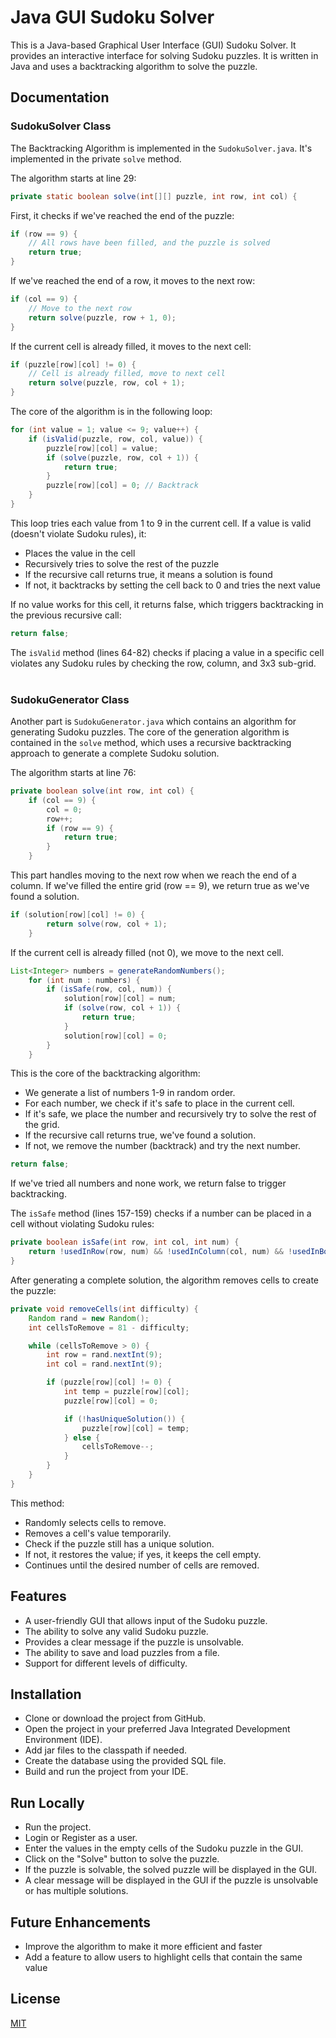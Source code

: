 
# Java GUI Sudoku Solver

This is a Java-based Graphical User Interface (GUI) Sudoku Solver. It provides an interactive interface for solving Sudoku puzzles. It is written in Java and uses a backtracking algorithm to solve the puzzle.

## Documentation

###  SudokuSolver Class
The Backtracking Algorithm is implemented in the `SudokuSolver.java`. It's implemented in the private `solve` method.

The algorithm starts at line 29:
```java
private static boolean solve(int[][] puzzle, int row, int col) {
```
First, it checks if we've reached the end of the puzzle:
```java
if (row == 9) {
    // All rows have been filled, and the puzzle is solved
    return true;
}
```
If we've reached the end of a row, it moves to the next row:
```java
if (col == 9) {
    // Move to the next row
    return solve(puzzle, row + 1, 0);
}
```
If the current cell is already filled, it moves to the next cell:
```java
if (puzzle[row][col] != 0) {
    // Cell is already filled, move to next cell
    return solve(puzzle, row, col + 1);
}
```
The core of the algorithm is in the following loop:
```java
for (int value = 1; value <= 9; value++) {
    if (isValid(puzzle, row, col, value)) {
        puzzle[row][col] = value;
        if (solve(puzzle, row, col + 1)) {
            return true;
        }
        puzzle[row][col] = 0; // Backtrack
    }
}
```
This loop tries each value from 1 to 9 in the current cell. If a value is valid (doesn't violate Sudoku rules), it:
- Places the value in the cell
- Recursively tries to solve the rest of the puzzle
- If the recursive call returns true, it means a solution is found
- If not, it backtracks by setting the cell back to 0 and tries the next value

If no value works for this cell, it returns false, which triggers backtracking in the previous recursive call:
```java
return false;
```
The `isValid` method (lines 64-82) checks if placing a value in a specific cell violates any Sudoku rules by checking the row, column, and 3x3 sub-grid.
<br>
<br>
### SudokuGenerator Class
Another part is `SudokuGenerator.java` which contains an algorithm for generating Sudoku puzzles. The core of the generation algorithm is contained in the `solve` method, which uses a recursive backtracking approach to generate a complete Sudoku solution.

The algorithm starts at line 76:
```java
private boolean solve(int row, int col) {
    if (col == 9) {
        col = 0;
        row++;
        if (row == 9) {
            return true;
        }
    }
```
This part handles moving to the next row when we reach the end of a column. If we've filled the entire grid (row == 9), we return true as we've found a solution.
```java
if (solution[row][col] != 0) {
        return solve(row, col + 1);
    }
```
If the current cell is already filled (not 0), we move to the next cell.
```java
List<Integer> numbers = generateRandomNumbers();
    for (int num : numbers) {
        if (isSafe(row, col, num)) {
            solution[row][col] = num;
            if (solve(row, col + 1)) {
                return true;
            }
            solution[row][col] = 0;
        }
    }
```
This is the core of the backtracking algorithm:
- We generate a list of numbers 1-9 in random order.
- For each number, we check if it's safe to place in the current cell.
- If it's safe, we place the number and recursively try to solve the rest of the grid.
- If the recursive call returns true, we've found a solution.
- If not, we remove the number (backtrack) and try the next number.

```java
return false;
```
If we've tried all numbers and none work, we return false to trigger backtracking.

The `isSafe` method (lines 157-159) checks if a number can be placed in a cell without violating Sudoku rules:
```java
private boolean isSafe(int row, int col, int num) {
    return !usedInRow(row, num) && !usedInColumn(col, num) && !usedInBox(row - row % 3, col - col % 3, num);
}
```
After generating a complete solution, the algorithm removes cells to create the puzzle:
```java
private void removeCells(int difficulty) {
    Random rand = new Random();
    int cellsToRemove = 81 - difficulty;

    while (cellsToRemove > 0) {
        int row = rand.nextInt(9);
        int col = rand.nextInt(9);

        if (puzzle[row][col] != 0) {
            int temp = puzzle[row][col];
            puzzle[row][col] = 0;

            if (!hasUniqueSolution()) {
                puzzle[row][col] = temp;
            } else {
                cellsToRemove--;
            }
        }
    }
}
```
This method:
- Randomly selects cells to remove.
- Removes a cell's value temporarily.
- Check if the puzzle still has a unique solution.
- If not, it restores the value; if yes, it keeps the cell empty.
- Continues until the desired number of cells are removed.



## Features

- A user-friendly GUI that allows input of the Sudoku puzzle.
- The ability to solve any valid Sudoku puzzle.
- Provides a clear message if the puzzle is unsolvable.
- The ability to save and load puzzles from a file.
- Support for different levels of difficulty.

## Installation

- Clone or download the project from GitHub.
- Open the project in your preferred Java Integrated Development Environment (IDE).
- Add jar files to the classpath if needed.
- Create the database using the provided SQL file.
- Build and run the project from your IDE.
    
## Run Locally

- Run the project.
- Login or Register as a user.
- Enter the values in the empty cells of the Sudoku puzzle in the GUI.
- Click on the "Solve" button to solve the puzzle.
- If the puzzle is solvable, the solved puzzle will be displayed in the GUI.
- A clear message will be displayed in the GUI if the puzzle is unsolvable or has multiple solutions.


## Future Enhancements
- Improve the algorithm to make it more efficient and faster
- Add a feature to allow users to highlight cells that contain the same value
## License

[MIT](https://choosealicense.com/licenses/mit/)

